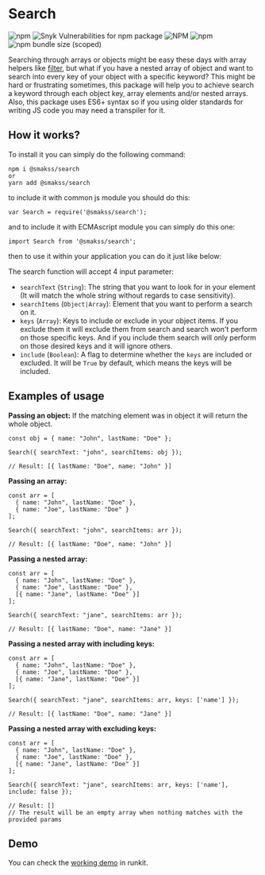 # Search

![npm](https://img.shields.io/npm/v/@smakss/search) ![Snyk Vulnerabilities for npm package](https://img.shields.io/snyk/vulnerabilities/npm/@smakss/search) ![NPM](https://img.shields.io/npm/l/@smakss/search) ![npm](https://img.shields.io/npm/dt/@smakss/search) ![npm bundle size (scoped)](https://img.shields.io/bundlephobia/min/@smakss/search)

Searching through arrays or objects might be easy these days with array helpers like [filter](https://developer.mozilla.org/en-US/docs/Web/JavaScript/Reference/Global_Objects/Array/filter), but what if you have a nested array of object and want to search into every key of your object with a specific keyword? This might be hard or frustrating sometimes, this package will help you to achieve search a keyword through each object key, array elements and/or nested arrays. Also, this package uses ES6+ syntax so if you using older standards for writing JS code you may need a transpiler for it.

## How it works?

To install it you can simply do the following command:

```
npm i @smakss/search
or
yarn add @smakss/search
```

to include it with common js module you should do this:

```
var Search = require('@smakss/search');
```

and to include it with ECMAscript module you can simply do this one:

```
import Search from '@smakss/search';
```

then to use it within your application you can do it just like below:

The search function will accept 4 input parameter:

- `searchText` (`String`): The string that you want to look for in your element (It will match the whole string without regards to case sensitivity).
- `searchItems` (`Object|Array`): Element that you want to perform a search on it.
- `keys` (`Array`): Keys to include or exclude in your object items. If you exclude them it will exclude them from search and search won't perform on those specific keys. And if you include them search will only perform on those desired keys and it will ignore others.
- `include` (`Boolean`): A flag to determine whether the `keys` are included or excluded. It will be `True` by default, which means the keys will be included. 

## Examples of usage

**Passing an object:**
If the matching element was in object it will return the whole object.
```
const obj = { name: "John", lastName: "Doe" };

Search({ searchText: "john", searchItems: obj });

// Result: [{ lastName: "Doe", name: "John" }]
```

**Passing an array:**
```
const arr = [
  { name: "John", lastName: "Doe" },
  { name: "Joe", lastName: "Doe" }
];

Search({ searchText: "john", searchItems: arr });

// Result: [{ lastName: "Doe", name: "John" }]
```

**Passing a nested array:**
```
const arr = [
  { name: "John", lastName: "Doe" },
  { name: "Joe", lastName: "Doe" },
  [{ name: "Jane", lastName: "Doe" }]
];

Search({ searchText: "jane", searchItems: arr });

// Result: [{ lastName: "Doe", name: "Jane" }]
```

**Passing a nested array with including keys:**
```
const arr = [
  { name: "John", lastName: "Doe" },
  { name: "Joe", lastName: "Doe" },
  [{ name: "Jane", lastName: "Doe" }]
];

Search({ searchText: "jane", searchItems: arr, keys: ['name'] });

// Result: [{ lastName: "Doe", name: "Jane" }]
```

**Passing a nested array with excluding keys:**
```
const arr = [
  { name: "John", lastName: "Doe" },
  { name: "Joe", lastName: "Doe" },
  [{ name: "Jane", lastName: "Doe" }]
];

Search({ searchText: "jane", searchItems: arr, keys: ['name'], include: false });

// Result: []
// The result will be an empty array when nothing matches with the provided params
```

## Demo

You can check the [working demo](https://runkit.com/smakss/5f738b7f464579001bfda2d0) in runkit.